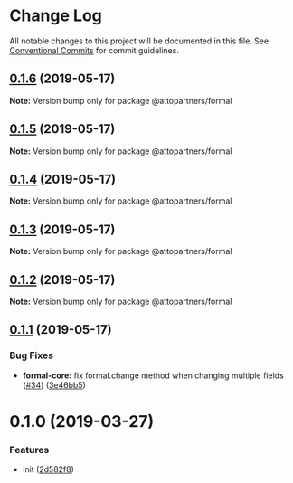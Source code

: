 # Change Log

All notable changes to this project will be documented in this file.
See [Conventional Commits](https://conventionalcommits.org) for commit guidelines.

## [0.1.6](https://github.com/attopartners/formal/compare/v0.1.5...v0.1.6) (2019-05-17)

**Note:** Version bump only for package @attopartners/formal





## [0.1.5](https://github.com/attopartners/formal/compare/v0.1.4...v0.1.5) (2019-05-17)

**Note:** Version bump only for package @attopartners/formal





## [0.1.4](https://github.com/attopartners/formal/compare/v0.1.3...v0.1.4) (2019-05-17)

**Note:** Version bump only for package @attopartners/formal





## [0.1.3](https://github.com/attopartners/formal/compare/v0.1.2...v0.1.3) (2019-05-17)

**Note:** Version bump only for package @attopartners/formal





## [0.1.2](https://github.com/attopartners/formal/compare/v0.1.1...v0.1.2) (2019-05-17)

**Note:** Version bump only for package @attopartners/formal





## [0.1.1](https://github.com/attopartners/formal/compare/v0.1.0...v0.1.1) (2019-05-17)


### Bug Fixes

* **formal-core:** fix formal.change method when changing multiple fields ([#34](https://github.com/attopartners/formal/issues/34)) ([3e46bb5](https://github.com/attopartners/formal/commit/3e46bb5))





# 0.1.0 (2019-03-27)

### Features

- init ([2d582f8](https://github.com/kevinwolfcr/formal/commit/2d582f8))
